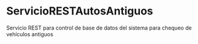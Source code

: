 # ServicioRESTAutosAntiguos
Servicio REST para control de base de datos del sistema para chequeo de vehículos antiguos
